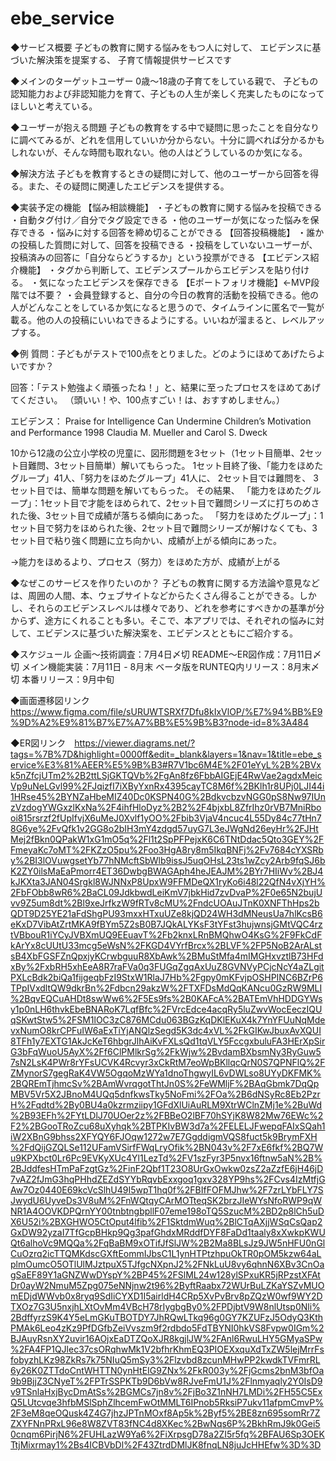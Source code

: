 # ebe_service

◆サービス概要
子どもの教育に関する悩みをもつ人に対して、
エビデンスに基づいた解決策を提案する、
子育て情報提供サービスです

◆メインのターゲットユーザー
0歳〜18歳の子育てをしている親で、
子どもの認知能力および非認知能力を育て、子どもの人生が楽しく充実したものになってほしいと考えている。

◆ユーザーが抱える問題
子どもの教育をする中で疑問に思ったことを自分なりに調べてみるが、どれを信用していいか分からない。十分に調べれば分かるかもしれないが、そんな時間も取れない。他の人はどうしているのか気になる。

◆解決方法
子どもを教育するときの疑問に対して、他のユーザーから回答を得る。また、その疑問に関連したエビデンスを提供する。

◆実装予定の機能
【悩み相談機能】
・子どもの教育に関する悩みを投稿できる
・自動タグ付け／自分でタグ設定できる
・他のユーザーが気になった悩みを保存できる
・悩みに対する回答を締め切ることができる
【回答投稿機能】
・誰かの投稿した質問に対して、回答を投稿できる
・投稿をしていないユーザーが、投稿済みの回答に「自分ならどうするか」という投票ができる
【エビデンス紹介機能】
・タグから判断して、エビデンスプールからエビデンスを貼り付ける。
・気になったエビデンスを保存できる
【Eポートフォリオ機能】←MVP段階では不要？
・会員登録すると、自分の今日の教育的活動を投稿できる。他の人がどんなことをしているか気になると思うので、タイムラインに匿名で一覧が載る。他の人の投稿にいいねできるようにする。いいねが溜まると、レベルアップする。

◆例
質問：子どもがテストで100点をとりました。どのようにほめてあげたらよいですか？

回答：「テスト勉強よく頑張ったね！」と、結果に至ったプロセスをほめてあげてください。
（頭いい！や、100点すごい！は、おすすめしません。）

エビデンス： 
Praise for Intelligence Can Undermine Children’s Motivation and Performance
1998
Claudia M. Mueller and Carol S. Dweck

10から12歳の公立小学校の児童に、図形問題を3セット（1セット目簡単、2セット目難問、3セット目簡単）解いてもらった。
1セット目終了後、「能力をほめたグループ」41人、「努力をほめたグループ」41人に、
2セット目では難問を、
3セット目では、簡単な問題を解いてもらった。
その結果、
「能力をほめたグループ」：1セット目で才能をほめられて、2セット目で難問シリーズに打ちのめされた後、3セット目で成績が落ちる傾向にあった。
「努力をほめたグループ」：1セット目で努力をほめられた後、2セット目で難問シリーズが解けなくても、3セット目で粘り強く問題に立ち向かい、成績が上がる傾向にあった。

→能力をほめるより、プロセス（努力）をほめた方が、成績が上がる

◆なぜこのサービスを作りたいのか？
子どもの教育に関する方法論や意見などは、周囲の人間、本、ウェブサイトなどからたくさん得ることができる。しかし、それらのエビデンスレベルは様々であり、どれを参考にすべきかの基準が分からず、途方にくれることも多い。そこで、本アプリでは、それぞれの悩みに対して、エビデンスに基づいた解決案を、エビデンスとともにご紹介する。

◆スケジュール
企画〜技術調査：7月4日〆切
README〜ER図作成：7月11日〆切
メイン機能実装：7月11日 - 8月末
ベータ版をRUNTEQ内リリース：8月末〆切
本番リリース：9月中旬

◆画面遷移図リンク　https://www.figma.com/file/sURUWTSRXf7Dfu8kIxVlOP/%E7%94%BB%E9%9D%A2%E9%81%B7%E7%A7%BB%E5%9B%B3?node-id=8%3A484

◆ER図リンク　https://viewer.diagrams.net/?tags=%7B%7D&highlight=0000ff&edit=_blank&layers=1&nav=1&title=ebe_service%E3%81%AEER%E5%9B%B3#R7V1bc6M4E%2F01eYyL%2B%2BVxk5nZfcjUTm2%2B2ttLSjGKTQVb%2FgAn8fz6FbbAIGEjE4RwVae2agdxMeicVp9uNeLGvl99%2FJqizfI7iXByYxnRx4395cayTC8M6f%2BKlh1r8UPj0LJI44i1HRse45%2BYNZaHbeMIZ40Dc0KSPN40G%2BdkvcbzvNGG0pS8Nw97IUnzVzdogYWGxzlKxNa%2F4ihfHloDyz%2B2%2F4bjxbL8ZfrIhz0rVB7MniRbooi815rsrzf2fUpIfvjX6uMeJ0Xvlf1yOO%2Fbib3VjaV4ncuc4L55Dy84c77tHn78G6ye%2FvQfk1v2GG8o2bIH3mY4zdgd57uyG7L3eJWgNd26eyHr%2FJHtMej2fBkn0QPakW1xG1mO5q%2Fl1t2SpPFPejxK6C6TNtDdac5Qto3GEY%2FFmeyaKc7oMT%2FKZzO5pu%2Foo3HgA8ry8m5IkqBNFj%2Fv7684cYXSRby%2BI3lOVuwgsetYb77hNMcftSbWlb9issJ5uqOHsL23ts1wZcy2Arb9fqSJ6bK2ZY0ilsMaEaPmorr4ET36DwbgBWAGAph4heJEAJM%2BYr7HIiWv%2BJ4kJKXta3JAN04Srgkl8WJNNxP8UpxW9FFMDeQX1ryKo6i48l22QfN4vXjYH%2FbFObb8wR6%2BaCL09JdkbwdLeiKmV7jbkHid7zvDvaP%2F0e65N2bujUvv9Z5um8dt%2Bl9xeJrfkzW9fRTv8cMU%2FndcUOAuJTnK0XNFThHps2bQDT9D25YE21aFdShgPU93mxxHTxuUZe8kjQD24WH3dMNeusUa7hlKcsB6eKxD7VibAtZrtMKA9fBYm5Z2sB0B7JQkALYKsF3tYFst3hujwnsjGMtVQC4rztVBbouR1iYCyJVBXmUQ9EEuavT%2Fb2knxLRnBMQhwO4KsG%2F9FkCdFkArYx8cUUtU33mcg5eWsN%2FKGD4VYrfBrcx%2BLVF%2FP5NoB2ArALstsB4XbFGSFZnQpxjyKCrwbguuR8XbAwk%2BMuStMfa4mIMGHxvztlB73HFdxBy%2FxbRH5xhEeA8R7raFVa0q3FUGqZgqAxUuZ8GVNVyPCjcNcY4aZLgitPXLcBdk2biQa1fijgeqbFzI9StxW1RlaJ7Hb%2Fgpy0mKFvjpOSHPINC6BZrP6TPpIVxdltQW9dkrBn%2Fdbcn29akzW%2FTXFDsMdQqKANcu0GzRW9MLI%2BqvEQCuAHDt8swWw6%2F5Es9fs%2B0KAFcA%2BATEmVhHDDGYWsy1p0nLH6thvkEbeBNARoK7LqfBfc%2FVrcEdce4acqRy5luZwvWocEeczIQUqSKwtStw5%2FSM1lOC3zC876MCdu063BGzKqDKlEKuX4k7YnYFUuNqMdevxNumO8krCPFuIW6aExTiYjANQlzSegd5K3dc4xVL%2FkGIKwJbuxAvXQUI8TFh1y7EXTG1AkJcKeT6hbgrJlhAiKvFXLsQd1tqVLY5FccgxbuluFA3HErXpSirG3bFqWuoU5AyX%2Ff6ClPMlkrSg%2FkWjw%2BvdamBXbsmNy3RyGuw57sN2LsK4PWr8rYFsUCVK4Rcvyr3xCkRtM7eoWpBKllqcQrN0S7QPNFlQ%2FZMynorS7gegRaK4VW5OgqoMzWYa1dnoThgwyIL6vDWLso8UYyDKFMK%2BQREmTjhmcSv%2BAmWvrqgotThtJn0S%2FeWMljF%2BAqGbmk7DqQpMBV5Vr5X2JBnoM4UQq5dnfkwsTky5NoFmi%2FOa%2B6dNSyRc8Eb2PzrH%2Fqdtd%2By0BU4a0kzrmziipy1GFdXlUiAuRLM9XtrWClnZMj1e%2BuWd%2B93EFh%2FYtLDlJ70UOer2z%2FBBeO2lBF70hSYjK8W82Mw76EWc%2F2%2BGooTRoZcu68uXyhqk%2BTPKIvBW3d7a%2FELELJFwepqFAIxSQah1iW2XBnG9bhss2XFYQY6FJOqw1272w7E7GgddigmVQS8fuct5k9BrymFXH%2FdQijGZQLSe112UFamVSirfFWqLryOfik%2BN043v%2F7xE6fkf%2BQ7Wu9KPXbct0Lr6Pc9EVKyXUc4Yl1LezTd%2FV1szFyr3P5nvx16ftnw5aN%2B%2BJddfesHTmPaFzgtGz%2FinF2Qbf1T23O8UrGxOwkw0zsZ2aZzfE6jH46jD7vAZ2fJmG3hqPHhdZEZdSYYbRqvbExxgoq1gxv328YP9hs%2FCvs4IzMtfjGAw7Oz0440E69kcVcSlhU49I5wpT1hq0f%2FBIfFOFMJhw%2F7zrLYbFLY7SJwydU6UyveDs3V8uM%2FnWQtqyCArMOTteqSK2brzJIeWYsNfoRWP9qWNR1A4OOVKDPQrnYY00tnbtngbpllF07eme198oTQ5SzucM%2BD2p8lCh5uDX6U52i%2BXGHWO5CtOput4lfib%2F1SktdmWuq%2BlCTqAXjjWSqCsQap2GxDW92yzaI7TfGcpBHkp9Qg3pafGhdxMRddfDYF8FaDd1taaly8xXwkpKWUQt6alhoVc9MQQa%2FqBaBM9xOTifJfSlJW%2B2Ma8BLsJz9JW5nHFU0nGlCuOzrq2icTTQMKdscGXftEommIJbsC1L1ynHTPtzhpuOkTR0pOM5kzw64aLplmOumcO5OTlUlMJztpuX5TJfgcNXpnJ2%2FNkLuU8vy6qhnN6XBv3CnOagSaEF89Y1aGNZWwDYspY%2BP45%2FSlML24w128ylSPxuKR5jRPzstXFAtDr0ayW2NmuM5Zpg075eNNjnw2t96%2ByftRaabx72WUrBuLZKaYSZvMUOmEDjdWWvb0x8ryq9SdIiCYXD1I5airldH4CRp5XvPvBrv8pZQzW0wf9WY2DTXOz7G3U5nxjhLXtOvMm4VBcH78rIygbgBy0%2FPDjbtV9W8nlUtsp0Nli%2BdffyrzS9K4Y5eLmGKuTBOTDY7JhRQwLTkq96g0GY7KZUFzJ5OdyQ3KthPMAk6Leo4zKz9PfDGfbZeiVvszm9f2rdbdo5FdTBYNI0hkVS8Fvpw0IGm%2BJAuyRsnXY2uvir16AOjxEaDTZQoXJR8kgjlJW%2FAnl6RwuLHY5GMyaSPw%2FA4FP1QJlec37csORqhwMk1V2bfhrKhmEQ3PIOEXxquXdTxZW5lejMrrFsfobyzhLKz98ZkRs7k75NIuQ5mSy3%2Flzvbd8zcunMHwPP2kwdkTVFmrRL6y26K0ZTTdoCntWHTTN0ynHtEIG9ZNx%2FkR003y%2FjGcms2bnM3bfOa9b9BjjZ3CNyeT%2FPTrSSPKTb9D6bVw8RJveFmU1J%2Flnmyaqly2Y0IsD9v9TSnlaHxjBycDmAtSs%2BGMCs7jn8v%2FjBo3Z1nNH7LMDi%2FH55C5ExQ5LUtcvqe3hfbMSlSphZlhcemFwOtMMLT6IPnob5RksiP7ukv11afpmCmvP%2F3eM8qeOQusk4Z4G7jhzJPTnMOxf8Ap5k%2Byf5%2BE8zn695somRr7ZZXYFNnPRxL96e8W8ZVT83fNC4d8XKec%2BwNqs6P%2BkhRmJ9k0Gei50cnqm6PirjN6%2FUHLazW9Ya6%2FiXrpsgD78a2ZI5r5fq%2BFAU6Sp3OEKTtjMixrmay1%2Bs4ICBVbDl%2F43ZtrdDMlJK8fnqLN8juJcHHEfw%3D%3D